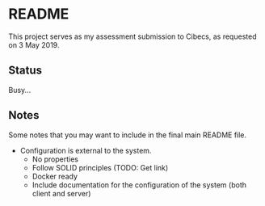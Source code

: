 # README

This project serves as my assessment submission to Cibecs, as requested on 3 May 2019.

## Status

Busy...

## Notes

Some notes that you may want to include in the final main README file.

* Configuration is external to the system.
    - No properties
    - Follow SOLID principles (TODO: Get link)
    - Docker ready
    - Include documentation for the configuration of the system (both client and server)
